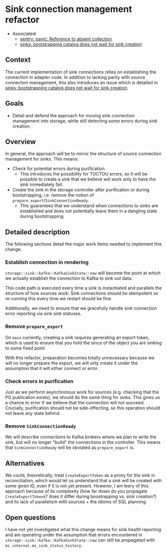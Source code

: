 # Sink connection management refactor

- Associated:
    - [sentry: panic: Reference to absent collection](https://github.com/MaterializeInc/materialize/issues/17210)
    - [sinks: bootstrapping catalog does not wait for sink
      creation](https://github.com/MaterializeInc/materialize/issues/20019)

## Context

The current implementation of sink connections relies on establishing the
connection in adapter code. In addition to lacking parity with source connection
management, this also introduces an issue which is detailed in [sinks:
      bootstrapping catalog does not wait for sink
      creation](https://github.com/MaterializeInc/materialize/issues/20019).

## Goals

- Detail and defend the approach for moving sink connection management into
  storage, while still detecting some errors during sink creation.

## Overview

In general, the approach will be to mirror the structure of source connection
management for sinks. This means:

- Check for potential errors during purification.
    - This introduces the possibility for TOCTOU errors, so it will be possible
      to create a sink that we believe will work only to have the sink
      immediately fail.
- Create the sink in the storage controller after purification or during
  bootstrapping, i.e. remove the notion of
  `prepare_export`/`SinkConnectionReady`.
    - This guarantees that we understand when connections to sinks are
      established and does not potentially leave them in a dangling state during
      bootstrapping.

## Detailed description

The following sections detail the major work items needed to implement this
change.

### Establish connection in rendering

`storage::sink::kafka::KafkaSinkState::new` will become the point at which we
actually establish the connection to Kafka to sink out data.

This code path is executed every time a sink is instantiated and parallels the
structure of how sources work. Sink connections should be idempotent so
re-running this every time we restart should be fine.

Additionally, we need to ensure that we gracefully handle sink connection error
reporting via sink sink statuses.

### Remove `prepare_export`

On `main` currently, creating a sink requires generating an export token, which
is used to ensure that you hold the since of the object you are sinking to some
fixed point

 With this refactor, preparation becomes totally unnecessary because we will no
longer prepare the export, we will only create it under the assumption that it
will either connect or error.

### Check errors in purification

Just as we perform asynchronous work for sources (e.g. checking that the PG
publication exists), we should do the same thing for sinks. This gives us a
chance to error if we believe that the connection will not succeed. Crucially,
purification should not be side-effecting, so this operation should not leave
any state behind.

### Remove `SinkConnectionReady`

We will describe connections to Kafka brokers where we plan to write the sink,
but will no longer "build" the connections in the controller. This means that
`SinkConnectionReady` will be obviated as `prepare_export` is.

## Alternatives

We could, theoretically, treat `CreateExportToken` as a proxy for the sink in
reconciliation, which would let us understand that a sink will be created with
some given ID, even if it is not yet present. However, I am leery of this
approach because of its complexity (how far down do you propagate
`CreateExportToken`s? does it differ during boostrapping vs. sink creation?) and
its lack of parallelism with sources + the idioms of SQL planning.

## Open questions

I have not yet investigated what this change means for sink health reporting and
am operating under the assumption that errors encountered in
`storage::sink::kafka::KafkaSinkState::new` can still be propagated with
`mz_internal.mz_sink_status_history`.
